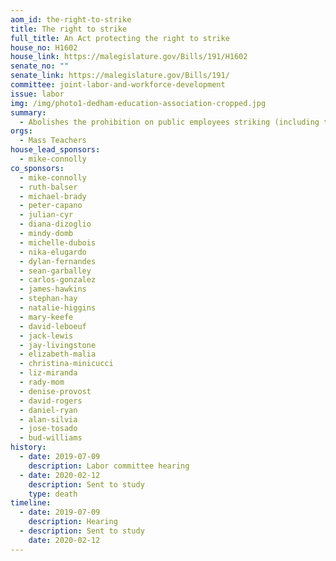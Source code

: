 ```yaml
---
aom_id: the-right-to-strike
title: The right to strike
full_title: An Act protecting the right to strike
house_no: H1602
house_link: https://malegislature.gov/Bills/191/H1602
senate_no: ""
senate_link: https://malegislature.gov/Bills/191/
committee: joint-labor-and-workforce-development
issue: labor
img: /img/photo1-dedham-education-association-cropped.jpg
summary:
  - Abolishes the prohibition on public employees striking (including teachers)
orgs:
  - Mass Teachers
house_lead_sponsors:
  - mike-connolly
co_sponsors:
  - mike-connolly
  - ruth-balser
  - michael-brady
  - peter-capano
  - julian-cyr
  - diana-dizoglio
  - mindy-domb
  - michelle-dubois
  - nika-elugardo
  - dylan-fernandes
  - sean-garballey
  - carlos-gonzalez
  - james-hawkins
  - stephan-hay
  - natalie-higgins
  - mary-keefe
  - david-leboeuf
  - jack-lewis
  - jay-livingstone
  - elizabeth-malia
  - christina-minicucci
  - liz-miranda
  - rady-mom
  - denise-provost
  - david-rogers
  - daniel-ryan
  - alan-silvia
  - jose-tosado
  - bud-williams
history:
  - date: 2019-07-09
    description: Labor committee hearing
  - date: 2020-02-12
    description: Sent to study
    type: death
timeline:
  - date: 2019-07-09
    description: Hearing
  - description: Sent to study
    date: 2020-02-12
---
```

